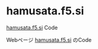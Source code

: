 # hamusata.f5.si
[hamusata.f5.si](https://hamusata.f5.si) Code

Webページ
[hamusata.f5.si](https://hamusata.f5.si) 
のCode
